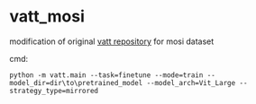 # vatt_mosi
modification of original [vatt repository](https://github.com/google-research/google-research/tree/master/vatt) for mosi dataset


cmd: 

    python -m vatt.main --task=finetune --mode=train --model_dir=dir\to\pretrained_model --model_arch=Vit_Large --strategy_type=mirrored
